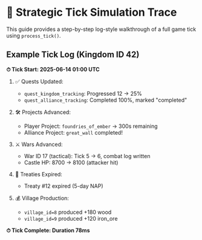 # 🔁 Strategic Tick Simulation Trace

This guide provides a step-by-step log-style walkthrough of a full game tick using `process_tick()`.

## Example Tick Log (Kingdom ID 42)

**⏱ Tick Start: 2025-06-14 01:00 UTC**

1. ✅ Quests Updated:
   - `quest_kingdom_tracking`: Progressed 12 → 25%
   - `quest_alliance_tracking`: Completed 100%, marked "completed"

2. 🛠 Projects Advanced:
   - Player Project: `foundries_of_ember` → 300s remaining
   - Alliance Project: `great_wall` completed!

3. ⚔️ Wars Advanced:
   - War ID 17 (tactical): Tick 5 → 6, combat log written
   - Castle HP: 8700 → 8100 (attacker hit)

4. 📜 Treaties Expired:
   - Treaty #12 expired (5-day NAP)

5. 💰 Village Production:
   - `village_id=8` produced +180 wood
   - `village_id=9` produced +120 iron_ore

**⏱ Tick Complete: Duration 78ms**